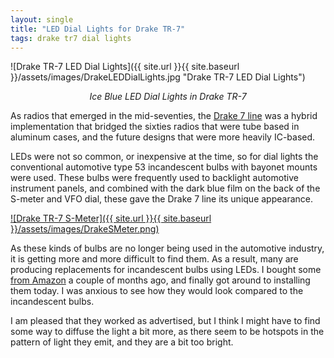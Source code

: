```yaml
---
layout: single
title: "LED Dial Lights for Drake TR-7"
tags: drake tr7 dial lights
---
```


![Drake TR-7 LED Dial Lights]({{ site.url }}{{ site.baseurl }}/assets/images/DrakeLEDDialLights.jpg "Drake TR-7 LED Dial Lights")

*<center>Ice Blue LED Dial Lights in Drake TR-7</center>*

As radios that emerged in the mid-seventies, the [Drake 7
line](http://www.wb4hfn.com/DRAKE/DrakeArticles/InsideTheTR7/Inside_The_TR7-01.htm)
was a hybrid implementation that bridged the sixties radios that were
tube based in aluminum cases, and the future designs that were more
heavily IC-based.

LEDs were not so common, or inexpensive at the time, so for dial
lights the conventional automotive type 53 incandescent bulbs with
bayonet mounts were used. These bulbs were frequently used to
backlight automotive instrument panels, and combined with the dark
blue film on the back of the S-meter and VFO dial, these gave the
Drake 7 line its unique appearance.


[![Drake TR-7 S-Meter]({{ site.url }}{{ site.baseurl }}/assets/images/DrakeSMeter.png)](https://photos.app.goo.gl/dFgwyqmqEThKAQwT6)

As these kinds of bulbs are no longer being used in the automotive
industry, it is getting more and more difficult to find them. As a
result, many are producing replacements for incandescent bulbs using
LEDs. I bought some [from
Amazon](https://smile.amazon.com/Serundo-Auto-3030Chips-Interior-Instrument/dp/B08P4BN41F/ref=sr_1_2)
a couple of months ago, and finally got around to installing them
today. I was anxious to see how they would look compared to the
incandescent bulbs.

I am pleased that they worked as advertised, but I think I might have
to find some way to diffuse the light a bit more, as there seem to be
hotspots in the pattern of light they emit, and they are a bit too bright.



